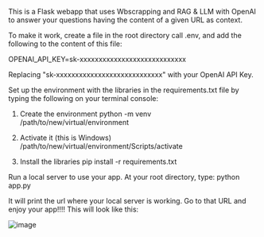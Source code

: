 This is a Flask webapp that uses Wbscrapping and RAG & LLM with OpenAI to answer your questions having the content of a given URL as context.

To make it work, create a file in the root directory call .env, and add the following to the content of this file:

OPENAI_API_KEY=sk-xxxxxxxxxxxxxxxxxxxxxxxxxxxx

Replacing "sk-xxxxxxxxxxxxxxxxxxxxxxxxxxxx" with your OpenAI API Key.

Set up the environment with the libraries in the requirements.txt file by typing the following on your terminal console:
1) Create the environment
python -m venv /path/to/new/virtual/environment

3) Activate it (this is Windows)
/path/to/new/virtual/environment/Scripts/activate

4) Install the libraries
pip install -r requirements.txt

Run a local server to use your app. At your root directory, type:
python app.py

It will print the url where your local server is working. Go to that URL and enjoy your app!!!! This will look like this:

![image](https://github.com/user-attachments/assets/0eec2e3e-a7aa-453c-9cc0-6e5de43e6741)

